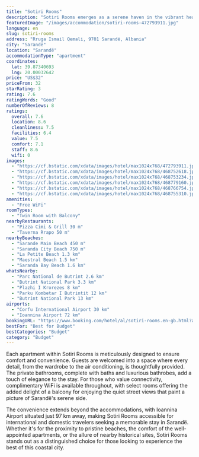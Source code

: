 ```yaml
---
title: "Sotiri Rooms"
description: "Sotiri Rooms emerges as a serene haven in the vibrant heart of Sarandë, offering a tranquil retreat just moments away from the city's most beloved beaches."
featuredImage: "/images/accommodation/sotiri-rooms-472793911.jpg"
language: en
slug: sotiri-rooms
address: "Rruga Ismail Qemali, 9701 Sarandë, Albania"
city: "Sarandë"
location: "Sarandë"
accommodationType: "apartment"
coordinates:
  lat: 39.87340693
  lng: 20.00032642
price: "US$32"
priceFrom: 32
starRating: 3
rating: 7.6
ratingWords: "Good"
numberOfReviews: 8
ratings:
  overall: 7.6
  location: 8.6
  cleanliness: 7.5
  facilities: 6.4
  value: 7.5
  comfort: 7.1
  staff: 8.6
  wifi: 0
images:
  - "https://cf.bstatic.com/xdata/images/hotel/max1024x768/472793911.jpg?k=d2c4144d2adf3cd2040e1aee5bbbb20b3f1823265f2ab1f4b63f47b225714563&o=&hp=1"
  - "https://cf.bstatic.com/xdata/images/hotel/max1024x768/468752618.jpg?k=a31eb245f59f03cd37da72be6ac905590ac7fc50aa7119ae672401e077faef00&o=&hp=1"
  - "https://cf.bstatic.com/xdata/images/hotel/max1024x768/468753234.jpg?k=437a1971c0c7b6b03e4e651d0abc22ae6d7ad13d51ea717d18e4f52c5b4d4cf3&o=&hp=1"
  - "https://cf.bstatic.com/xdata/images/hotel/max1024x768/468779160.jpg?k=ed55d84b4cecc24478bdf9532e34eb2f11cfc82eff1a4eb656c60cbe38fbcb5e&o=&hp=1"
  - "https://cf.bstatic.com/xdata/images/hotel/max1024x768/468766754.jpg?k=28e5ef4543eca095329b177ca2ec89dab3ad5dd87f999607f49d66925d588784&o=&hp=1"
  - "https://cf.bstatic.com/xdata/images/hotel/max1024x768/468755310.jpg?k=88ace9a17c7be375f2df1f640fe65f6ce2e79a517322840f0f33d8b1509e8419&o=&hp=1"
amenities:
  - "Free WiFi"
roomTypes:
  - "Twin Room with Balcony"
nearbyRestaurants:
  - "Pizza Cimi & Grill 30 m"
  - "Taverna Rrapo 50 m"
nearbyBeaches:
  - "Sarande Main Beach 450 m"
  - "Saranda City Beach 750 m"
  - "La Petite Beach 1.3 km"
  - "Maestral Beach 1.5 km"
  - "Saranda Bay Beach 1.6 km"
whatsNearby:
  - "Parc National de Butrint 2.6 km"
  - "Butrint National Park 3.3 km"
  - "Plazhi I Krorezes 8 km"
  - "Parku Kombetar I Butrintit 12 km"
  - "Butrint National Park 13 km"
airports:
  - "Corfu International Airport 30 km"
  - "Ioannina Airport 72 km"
bookingURL: "https://www.booking.com/hotel/al/sotiri-rooms.en-gb.html?aid=8035640"
bestFor: "Best for Budget"
bestCategories: "Budget"
category: "Budget"
---
```


Each apartment within Sotiri Rooms is meticulously designed to ensure comfort and convenience. Guests are welcomed into a space where every detail, from the wardrobe to the air conditioning, is thoughtfully provided. The private bathrooms, complete with baths and luxurious bathrobes, add a touch of elegance to the stay. For those who value connectivity, complimentary WiFi is available throughout, with select rooms offering the added delight of a balcony for enjoying the quiet street views that paint a picture of Sarandë's serene side.

The convenience extends beyond the accommodations, with Ioannina Airport situated just 97 km away, making Sotiri Rooms accessible for international and domestic travelers seeking a memorable stay in Sarandë. Whether it's for the proximity to pristine beaches, the comfort of the well-appointed apartments, or the allure of nearby historical sites, Sotiri Rooms stands out as a distinguished choice for those looking to experience the best of this coastal city.